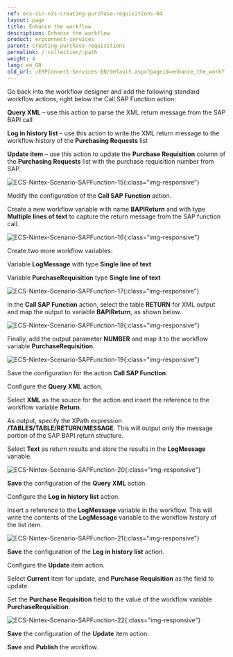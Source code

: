 ```yaml
---
ref: ecs-sin-nis-creating-purchase-requisitions-04
layout: page
title: Enhance the workflow
description: Enhance the workflow
product: erpconnect-services
parent: creating-purchase-requisitions
permalink: /:collection/:path
weight: 4
lang: en_GB
old_url: /ERPConnect-Services-EN/default.aspx?pageid=enhance_the_workflow
---
```


Go back into the workflow designer and add the following standard workflow actions, right below the Call SAP Function action:

**Query XML** – use this action to parse the XML return message from the SAP BAPI call

**Log in history list** – use this action to write the XML return message to the workflow history of the **Purchasing Requests** list

**Update item** –  use this action to update the **Purchase Requisition** column of the **Purchasing Requests** list with the purchase requisition number from SAP.

![ECS-Nintex-Scenario-SAPFunction-15](/img/content/ECS-Nintex-Scenario-SAPFunction-15.png){:class="img-responsive"}

Modify the configuration of the **Call SAP Function** action.

Create a new workflow variable with name **BAPIReturn** and with type **Multiple lines of text** to capture the return message from the SAP function call.

![ECS-Nintex-Scenario-SAPFunction-16](/img/content/ECS-Nintex-Scenario-SAPFunction-16.png){:class="img-responsive"}

Create two more workflow variables:

Variable **LogMessage** with type **Single line of text**

Variable **PurchaseRequisition** type **Single line of text**

![ECS-Nintex-Scenario-SAPFunction-17](/img/content/ECS-Nintex-Scenario-SAPFunction-17.png){:class="img-responsive"}

In the **Call SAP Function** action, select the table **RETURN** for XML output and map the output to variable **BAPIReturn**, as shown below.


![ECS-Nintex-Scenario-SAPFunction-18](/img/content/ECS-Nintex-Scenario-SAPFunction-18.png){:class="img-responsive"}

Finally, add the output parameter **NUMBER** and map it to the workflow variable **PurchaseRequisition**.


![ECS-Nintex-Scenario-SAPFunction-19](/img/content/ECS-Nintex-Scenario-SAPFunction-19.png){:class="img-responsive"}

Save the configuration for the action **Call SAP Function**.

Configure the **Query XML** action.

Select **XML** as the source for the action and insert the reference to the workflow variable **Return**.

As output, specify the XPath expression **/TABLES/TABLE/RETURN/MESSAGE**. This will output only the message portion of the SAP BAPI return structure.

Select **Text** as return results and store the results in the **LogMessage** variable.

![ECS-Nintex-Scenario-SAPFunction-20](/img/content/ECS-Nintex-Scenario-SAPFunction-20.png){:class="img-responsive"}

**Save** the configuration of the **Query XML** action.

Configure the **Log in history list** action.

Insert a reference to the **LogMessage** variable in the workflow. This will write the contents of the **LogMessage** variable to the workflow history of the list item.

![ECS-Nintex-Scenario-SAPFunction-21](/img/content/ECS-Nintex-Scenario-SAPFunction-21.png){:class="img-responsive"}

**Save** the configuration of the **Log in history list** action.

Configure the **Update** item action.

Select **Current** item for update, and **Purchase Requisition** as the field to update.

Set the **Purchase Requisition** field to the value of the workflow variable **PurchaseRequisition**.

![ECS-Nintex-Scenario-SAPFunction-22](/img/content/ECS-Nintex-Scenario-SAPFunction-22.png){:class="img-responsive"}

**Save** the configuration of the **Update** item action.

**Save** and **Publish** the workflow.